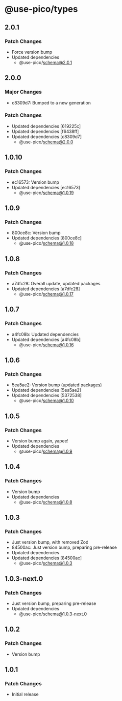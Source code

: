 # @use-pico/types

## 2.0.1

### Patch Changes

- Force version bump
- Updated dependencies
    - @use-pico/schema@2.0.1

## 2.0.0

### Major Changes

- c8309d7: Bumped to a new generation

### Patch Changes

- Updated dependencies [619225c]
- Updated dependencies [f6438ff]
- Updated dependencies [c8309d7]
    - @use-pico/schema@2.0.0

## 1.0.10

### Patch Changes

- ec16573: Version bump
- Updated dependencies [ec16573]
    - @use-pico/schema@1.0.19

## 1.0.9

### Patch Changes

- 800ce8c: Version bump
- Updated dependencies [800ce8c]
    - @use-pico/schema@1.0.18

## 1.0.8

### Patch Changes

- a7dfc28: Overall update, updated packages
- Updated dependencies [a7dfc28]
    - @use-pico/schema@1.0.17

## 1.0.7

### Patch Changes

- a4fc08b: Updated dependencies
- Updated dependencies [a4fc08b]
    - @use-pico/schema@1.0.16

## 1.0.6

### Patch Changes

- 5ea5ae2: Version bump (updated packages)
- Updated dependencies [5ea5ae2]
- Updated dependencies [5372538]
    - @use-pico/schema@1.0.10

## 1.0.5

### Patch Changes

- Version bump again, yapee!
- Updated dependencies
    - @use-pico/schema@1.0.9

## 1.0.4

### Patch Changes

- Version bump
- Updated dependencies
    - @use-pico/schema@1.0.8

## 1.0.3

### Patch Changes

- Just version bump, with removed Zod
- 84500ac: Just version bump, preparing pre-release
- Updated dependencies
- Updated dependencies [84500ac]
    - @use-pico/schema@1.0.3

## 1.0.3-next.0

### Patch Changes

- Just version bump, preparing pre-release
- Updated dependencies
    - @use-pico/schema@1.0.3-next.0

## 1.0.2

### Patch Changes

- Version bump

## 1.0.1

### Patch Changes

- Initial release
